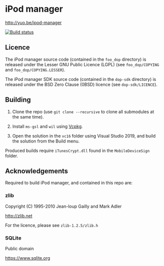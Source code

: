 # iPod manager

http://yuo.be/ipod-manager

[![Build status](https://reupen.visualstudio.com/Columns%20UI/_apis/build/status/reupen.ipod_manager?branchName=master)](https://reupen.visualstudio.com/Columns%20UI/_build/latest?definitionId=7&branchName=master)

## Licence

The iPod manager source code (contained in the `foo_dop` directory) is released under the Lesser GNU Public Licence (LGPL) (see `foo_dop/COPYING` and `foo_dop/COPYING.LESSER`).

The iPod manager SDK source code (contained in the `dop-sdk` directory) is released under the BSD Zero Clause (0BSD) licence (see `dop-sdk/LICENCE`).

## Building

1. Clone the repo (use `git clone --recursive` to clone all submodules at the same time).

2. Install `ms-gsl` and `wil` using [Vcpkg](https://github.com/Microsoft/vcpkg).

3. Open the solution in the `vc16` folder using Visual Studio 2019, and build the solution from the Build menu. 

Produced builds require `iTunesCrypt.dll` found in the `MobileDeviceSign` folder.

## Acknowledgements

Required to build iPod manager, and contained in this repo are:

### zlib

Copyright (C) 1995-2010 Jean-loup Gailly and Mark Adler

http://zlib.net

For the licence, please see `zlib-1.2.5/zlib.h`


### SQLite

Public domain

https://www.sqlite.org
